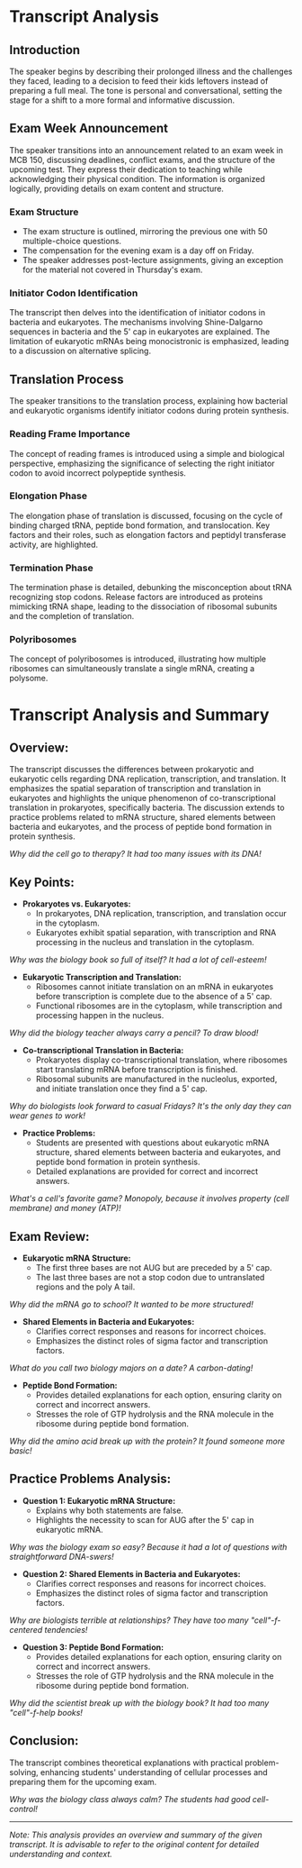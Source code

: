 
# Transcript Analysis

## Introduction
The speaker begins by describing their prolonged illness and the challenges they faced, leading to a decision to feed their kids leftovers instead of preparing a full meal. The tone is personal and conversational, setting the stage for a shift to a more formal and informative discussion.

## Exam Week Announcement
The speaker transitions into an announcement related to an exam week in MCB 150, discussing deadlines, conflict exams, and the structure of the upcoming test. They express their dedication to teaching while acknowledging their physical condition. The information is organized logically, providing details on exam content and structure.

### Exam Structure
- The exam structure is outlined, mirroring the previous one with 50 multiple-choice questions.
- The compensation for the evening exam is a day off on Friday.
- The speaker addresses post-lecture assignments, giving an exception for the material not covered in Thursday's exam.

### Initiator Codon Identification
The transcript then delves into the identification of initiator codons in bacteria and eukaryotes. The mechanisms involving Shine-Dalgarno sequences in bacteria and the 5' cap in eukaryotes are explained. The limitation of eukaryotic mRNAs being monocistronic is emphasized, leading to a discussion on alternative splicing.

## Translation Process
The speaker transitions to the translation process, explaining how bacterial and eukaryotic organisms identify initiator codons during protein synthesis.

### Reading Frame Importance
The concept of reading frames is introduced using a simple and biological perspective, emphasizing the significance of selecting the right initiator codon to avoid incorrect polypeptide synthesis.

### Elongation Phase
The elongation phase of translation is discussed, focusing on the cycle of binding charged tRNA, peptide bond formation, and translocation. Key factors and their roles, such as elongation factors and peptidyl transferase activity, are highlighted.

### Termination Phase
The termination phase is detailed, debunking the misconception about tRNA recognizing stop codons. Release factors are introduced as proteins mimicking tRNA shape, leading to the dissociation of ribosomal subunits and the completion of translation.

### Polyribosomes
The concept of polyribosomes is introduced, illustrating how multiple ribosomes can simultaneously translate a single mRNA, creating a polysome.

# Transcript Analysis and Summary

## Overview:
The transcript discusses the differences between prokaryotic and eukaryotic cells regarding DNA replication, transcription, and translation. It emphasizes the spatial separation of transcription and translation in eukaryotes and highlights the unique phenomenon of co-transcriptional translation in prokaryotes, specifically bacteria. The discussion extends to practice problems related to mRNA structure, shared elements between bacteria and eukaryotes, and the process of peptide bond formation in protein synthesis.

*Why did the cell go to therapy? It had too many issues with its DNA!*

## Key Points:
- **Prokaryotes vs. Eukaryotes:**
  - In prokaryotes, DNA replication, transcription, and translation occur in the cytoplasm.
  - Eukaryotes exhibit spatial separation, with transcription and RNA processing in the nucleus and translation in the cytoplasm.
  
*Why was the biology book so full of itself? It had a lot of cell-esteem!*

- **Eukaryotic Transcription and Translation:**
  - Ribosomes cannot initiate translation on an mRNA in eukaryotes before transcription is complete due to the absence of a 5' cap.
  - Functional ribosomes are in the cytoplasm, while transcription and processing happen in the nucleus.
  
*Why did the biology teacher always carry a pencil? To draw blood!*

- **Co-transcriptional Translation in Bacteria:**
  - Prokaryotes display co-transcriptional translation, where ribosomes start translating mRNA before transcription is finished.
  - Ribosomal subunits are manufactured in the nucleolus, exported, and initiate translation once they find a 5' cap.
  
*Why do biologists look forward to casual Fridays? It's the only day they can wear genes to work!*

- **Practice Problems:**
  - Students are presented with questions about eukaryotic mRNA structure, shared elements between bacteria and eukaryotes, and peptide bond formation in protein synthesis.
  - Detailed explanations are provided for correct and incorrect answers.

*What's a cell's favorite game? Monopoly, because it involves property (cell membrane) and money (ATP)!*

## Exam Review:
- **Eukaryotic mRNA Structure:**
  - The first three bases are not AUG but are preceded by a 5' cap.
  - The last three bases are not a stop codon due to untranslated regions and the poly A tail.
  
*Why did the mRNA go to school? It wanted to be more structured!*

- **Shared Elements in Bacteria and Eukaryotes:**
  - Clarifies correct responses and reasons for incorrect choices.
  - Emphasizes the distinct roles of sigma factor and transcription factors.

*What do you call two biology majors on a date? A carbon-dating!*

- **Peptide Bond Formation:**
  - Provides detailed explanations for each option, ensuring clarity on correct and incorrect answers.
  - Stresses the role of GTP hydrolysis and the RNA molecule in the ribosome during peptide bond formation.

*Why did the amino acid break up with the protein? It found someone more basic!*

## Practice Problems Analysis:
- **Question 1: Eukaryotic mRNA Structure:**
  - Explains why both statements are false.
  - Highlights the necessity to scan for AUG after the 5' cap in eukaryotic mRNA.

*Why was the biology exam so easy? Because it had a lot of questions with straightforward DNA-swers!*

- **Question 2: Shared Elements in Bacteria and Eukaryotes:**
  - Clarifies correct responses and reasons for incorrect choices.
  - Emphasizes the distinct roles of sigma factor and transcription factors.

*Why are biologists terrible at relationships? They have too many "cell"-f-centered tendencies!*

- **Question 3: Peptide Bond Formation:**
  - Provides detailed explanations for each option, ensuring clarity on correct and incorrect answers.
  - Stresses the role of GTP hydrolysis and the RNA molecule in the ribosome during peptide bond formation.

*Why did the scientist break up with the biology book? It had too many "cell"-f-help books!*

## Conclusion:
The transcript combines theoretical explanations with practical problem-solving, enhancing students' understanding of cellular processes and preparing them for the upcoming exam.

*Why was the biology class always calm? The students had good cell-control!*

---

*Note: This analysis provides an overview and summary of the given transcript. It is advisable to refer to the original content for detailed understanding and context.*
